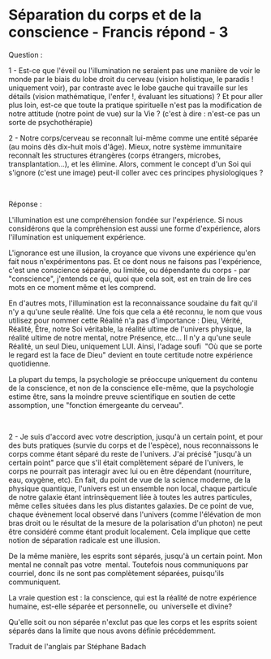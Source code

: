 # Séparation du corps et de la conscience - Francis répond - 3



Question :





1 - Est-ce que l'&eacute;veil ou l'illumination ne seraient pas une mani&egrave;re de voir le monde par le biais du lobe droit du cerveau (vision holistique, le paradis ! uniquement voir), par contraste avec le lobe gauche qui travaille sur les d&eacute;tails (vision math&eacute;matique, l'enfer !, &eacute;valuant les situations) ? Et pour aller plus loin, est-ce que toute la pratique spirituelle n'est pas la modification de notre attitude (notre point de vue) sur la Vie ? (c'est &agrave; dire : n'est-ce pas un sorte de psychoth&eacute;rapie)






2 - Notre corps/cerveau se reconna&icirc;t lui-m&ecirc;me comme une entit&eacute; s&eacute;par&eacute;e (au moins d&egrave;s dix-huit mois d'&acirc;ge). Mieux, notre syst&egrave;me immunitaire reconna&icirc;t les structures &eacute;trang&egrave;res (corps &eacute;trangers, microbes, transplantation...), et les &eacute;limine. Alors, comment le concept d'un Soi qui s'ignore (c'est une image) peut-il coller avec ces principes physiologiques ?






&nbsp;






R&eacute;ponse :






L'illumination est une compr&eacute;hension fond&eacute;e sur l'exp&eacute;rience. Si nous consid&eacute;rons que la compr&eacute;hension est aussi une forme d'exp&eacute;rience, alors l'illumination est uniquement exp&eacute;rience.






L'ignorance est une illusion, la croyance que vivons une exp&eacute;rience qu'en fait nous n'exp&eacute;rimentons pas. Et ce dont nous ne faisons pas l'exp&eacute;rience, c'est une conscience s&eacute;par&eacute;e, ou limit&eacute;e, ou d&eacute;pendante du corps - par &quot;conscience&quot;, j'entends ce qui, quoi que cela soit, est en train de lire ces mots en ce moment m&ecirc;me et les comprend.






En d'autres mots, l'illumination est la reconnaissance soudaine du fait qu'il n'y a qu'une seule r&eacute;alit&eacute;. Une fois que cela a &eacute;t&eacute; reconnu, le nom que vous utilisez pour nommer cette R&eacute;alit&eacute; n'a pas d'importance : Dieu, V&eacute;rit&eacute;, R&eacute;alit&eacute;, &Ecirc;tre, notre Soi v&eacute;ritable, la r&eacute;alit&eacute; ultime de l'univers physique, la r&eacute;alit&eacute; ultime de notre mental, notre Pr&eacute;sence, etc... Il n'y a qu'une seule R&eacute;alit&eacute;, un seul Dieu, uniquement LUI. Ainsi, l'adage soufi &nbsp;&quot;O&ugrave; que se porte le regard est la face de Dieu&quot; devient en toute certitude notre exp&eacute;rience quotidienne.






La plupart du temps, la psychologie se pr&eacute;occupe uniquement du contenu de la conscience, et non de la conscience elle-m&ecirc;me, que la psychologie estime &ecirc;tre, sans la moindre preuve scientifique en soutien de cette assomption, une &quot;fonction &eacute;mergeante du cerveau&quot;.






&nbsp;






2 - Je suis d'accord avec votre description, jusqu'&agrave; un certain point, et pour des buts pratiques (survie du corps et de l'esp&egrave;ce), nous reconnaissons le corps comme &eacute;tant s&eacute;par&eacute; du reste de l'univers. J'ai pr&eacute;cis&eacute; &quot;jusqu'&agrave; un certain point&quot; parce que s'il &eacute;tait compl&egrave;tement s&eacute;par&eacute; de l'univers, le corps ne pourrait pas interagir avec lui ou en &ecirc;tre d&eacute;pendant (nourriture, eau, oxyg&egrave;ne, etc). En fait, du point de vue de la science moderne, de la physique quantique, l'univers est un ensemble non local, chaque particule de notre galaxie &eacute;tant intrins&egrave;quement li&eacute;e &agrave; toutes les autres particules, m&ecirc;me celles situ&eacute;es dans les plus distantes galaxies. De ce point de vue, chaque &eacute;v&egrave;nement local observ&eacute; dans l'univers (comme l'&eacute;l&eacute;vation de mon bras droit ou le r&eacute;sultat de la mesure de la polarisation d'un photon) ne peut &ecirc;tre consid&eacute;r&eacute; comme &eacute;tant produit localement. Cela implique que cette notion de s&eacute;paration radicale est une illusion.






De la m&ecirc;me mani&egrave;re, les esprits sont s&eacute;par&eacute;s, jusqu'&agrave; un certain point. Mon mental ne conna&icirc;t pas votre &nbsp;mental. Toutefois nous communiquons par courriel, donc ils ne sont pas compl&egrave;tement s&eacute;par&eacute;es, puisqu'ils communiquent.






La vraie question est : la conscience, qui est la r&eacute;alit&eacute; de notre exp&eacute;rience humaine, est-elle s&eacute;par&eacute;e et personnelle, ou &nbsp;universelle et divine?






Qu'elle soit ou non s&eacute;par&eacute;e n'exclut pas que les corps et les esprits soient s&eacute;par&eacute;s dans la limite que nous avons d&eacute;finie pr&eacute;c&eacute;demment.
















Traduit de l'anglais par St&eacute;phane Badach




